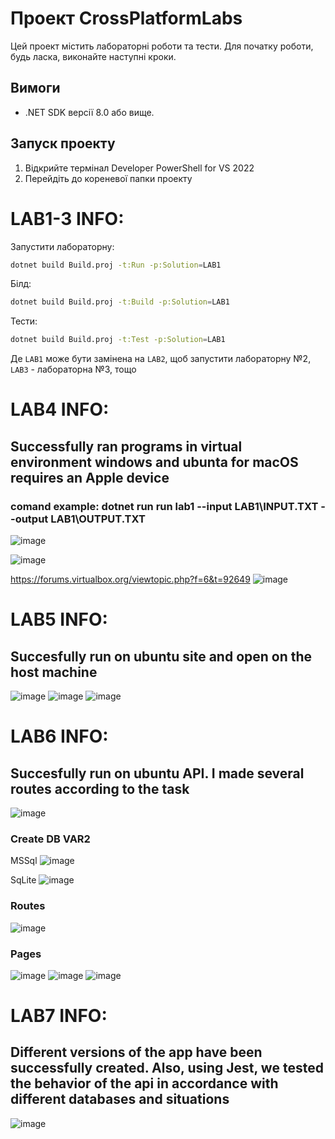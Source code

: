 # Проект CrossPlatformLabs

Цей проект містить лабораторні роботи та тести. Для початку роботи, будь ласка, виконайте наступні кроки.

## Вимоги

- .NET SDK версії 8.0 або вище.

## Запуск проекту

1. Відкрийте термінал Developer PowerShell for VS 2022
2. Перейдіть до кореневої папки проекту

# LAB1-3 INFO:
Запустити лабораторну:
```bash
dotnet build Build.proj -t:Run -p:Solution=LAB1
```
Білд:
```bash
dotnet build Build.proj -t:Build -p:Solution=LAB1
```
Тести:
```bash
dotnet build Build.proj -t:Test -p:Solution=LAB1
```

Де `LAB1` може бути замінена на `LAB2`, щоб запустити лабораторну №2, `LAB3` - лабораторна №3, тощо

# LAB4 INFO:
## Successfully ran programs in virtual environment windows and ubunta for macOS requires an Apple device 
### comand example: dotnet run run lab1 --input LAB1\INPUT.TXT --output LAB1\OUTPUT.TXT
![image](https://github.com/user-attachments/assets/e54c7de1-2dc4-45fe-a384-529cf8654771)

![image](https://github.com/user-attachments/assets/7517c3b2-c061-417d-a99c-2811848214d3)

https://forums.virtualbox.org/viewtopic.php?f=6&t=92649
![image](https://github.com/user-attachments/assets/70df964b-d8ae-4b5f-99b7-233ba79012a4)

# LAB5 INFO:
## Succesfully run on ubuntu site and open on the host machine 
![image](https://github.com/user-attachments/assets/15fdeae4-6cdc-4640-9d43-8115244737e9)
![image](https://github.com/user-attachments/assets/e1173fcf-7aaf-46b6-b467-55af5060a6e2)
![image](https://github.com/user-attachments/assets/76478ead-9c4b-40c3-aa46-95f2256822b7)

# LAB6 INFO:
## Succesfully run on ubuntu API. I made several routes according to the task
![image](https://github.com/user-attachments/assets/de5f9b83-f643-4851-a345-845aca45a534)

### Create DB VAR2
MSSql
![image](https://github.com/user-attachments/assets/f5122043-0944-45ef-ae19-201d6158fd58)

SqLite
![image](https://github.com/user-attachments/assets/af86d67f-4f15-4792-9df8-4fe1f84c4d0a)


### Routes
![image](https://github.com/user-attachments/assets/45e1eb9d-6e4a-4a51-9a89-1bfc83b2272d)

### Pages
![image](https://github.com/user-attachments/assets/87bc1b5e-ae9c-49b3-a769-426d904f6f10)
![image](https://github.com/user-attachments/assets/421b9792-2d31-432c-a72a-98473cb41a52)
![image](https://github.com/user-attachments/assets/e00b5977-dad7-4d8c-8efe-05924a2cbcdb)

# LAB7 INFO:
## Different versions of the app have been successfully created. Also, using Jest, we tested the behavior of the api in accordance with different databases and situations 
![image](https://github.com/user-attachments/assets/5a1b6742-3219-4e56-bae6-baf6b6520cec)




